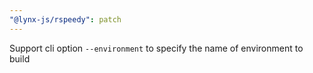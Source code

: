 ```yaml
---
"@lynx-js/rspeedy": patch
---
```


Support cli option `--environment` to specify the name of environment to build
